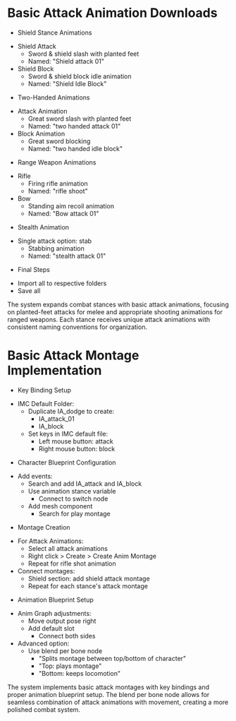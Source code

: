 # Basic Attack Animation Downloads

* Shield Stance Animations
 - Shield Attack
   * Sword & shield slash with planted feet
   * Named: "Shield attack 01"
 - Shield Block
   * Sword & shield block idle animation
   * Named: "Shield Idle Block"

* Two-Handed Animations
 - Attack Animation
   * Great sword slash with planted feet
   * Named: "two handed attack 01"
 - Block Animation
   * Great sword blocking
   * Named: "two handed idle block"

* Range Weapon Animations
 - Rifle
   * Firing rifle animation
   * Named: "rifle shoot"
 - Bow
   * Standing aim recoil animation
   * Named: "Bow attack 01"

* Stealth Animation
 - Single attack option: stab
   * Stabbing animation
   * Named: "stealth attack 01"

* Final Steps
 - Import all to respective folders
 - Save all

The system expands combat stances with basic attack animations, focusing on planted-feet attacks for melee and appropriate shooting animations for ranged weapons. Each stance receives unique attack animations with consistent naming conventions for organization.

# Basic Attack Montage Implementation

* Key Binding Setup
 - IMC Default Folder:
   * Duplicate IA_dodge to create:
     - IA_attack_01
     - IA_block
   * Set keys in IMC default file:
     - Left mouse button: attack
     - Right mouse button: block

* Character Blueprint Configuration
 - Add events:
   * Search and add IA_attack and IA_block
   * Use animation stance variable
     - Connect to switch node
   * Add mesh component
     - Search for play montage

* Montage Creation
 - For Attack Animations:
   * Select all attack animations
   * Right click > Create > Create Anim Montage
   * Repeat for rifle shot animation
 - Connect montages:
   * Shield section: add shield attack montage
   * Repeat for each stance's attack montage

* Animation Blueprint Setup
 - Anim Graph adjustments:
   * Move output pose right
   * Add default slot
     - Connect both sides
 - Advanced option:
   * Use blend per bone node
     - "Splits montage between top/bottom of character"
     - "Top: plays montage"
     - "Bottom: keeps locomotion"

The system implements basic attack montages with key bindings and proper animation blueprint setup. The blend per bone node allows for seamless combination of attack animations with movement, creating a more polished combat system.
